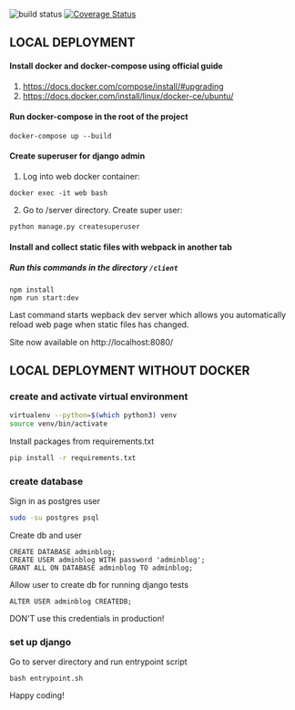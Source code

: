 ![build status](https://travis-ci.org/FUNNYDMAN/blog.svg?branch=master)
[![Coverage Status](https://coveralls.io/repos/github/FUNNYDMAN/blog/badge.svg?branch=master)](https://coveralls.io/github/FUNNYDMAN/blog?branch=master)
## LOCAL DEPLOYMENT

#### Install docker and docker-compose using official guide

1. https://docs.docker.com/compose/install/#upgrading
2. https://docs.docker.com/install/linux/docker-ce/ubuntu/

#### Run docker-compose in the root of the project

```
docker-compose up --build
```
#### Create superuser for django admin
1. Log into web docker container:
``` 
docker exec -it web bash
```
2. Go to /server directory. Create super user:
```
python manage.py createsuperuser
```

#### Install and collect static files with webpack in another tab
##### Run this commands in the directory `/client` 
```
npm install
npm run start:dev
```
Last command starts wepback dev server which allows you automatically reload web page when static files has changed.

Site now available on http://localhost:8080/
## LOCAL DEPLOYMENT WITHOUT DOCKER
### create and activate virtual environment
```bash
virtualenv --python=$(which python3) venv
source venv/bin/activate
```
Install packages from requirements.txt
```bash
pip install -r requirements.txt
```

### create database

Sign in as postgres user
```bash
sudo -su postgres psql
```
Create db and user
```
CREATE DATABASE adminblog;
CREATE USER adminblog WITH password 'adminblog';
GRANT ALL ON DATABASE adminblog TO adminblog;
```
Allow user to create db for running django tests

```
ALTER USER adminblog CREATEDB;
```
DON'T use this credentials in production!

### set up django
Go to server directory and run entrypoint script
```
bash entrypoint.sh
```
Happy coding!